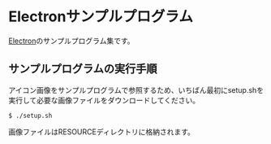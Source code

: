 # Electronサンプルプログラム

[Electron](https://github.com/atom/electron "Electron")のサンプルプログラム集です。

## サンプルプログラムの実行手順

アイコン画像をサンプルプログラムで参照するため、いちばん最初にsetup.shを
実行して必要な画像ファイルをダウンロードしてください。

```
$ ./setup.sh
```

画像ファイルはRESOURCEディレクトリに格納されます。

